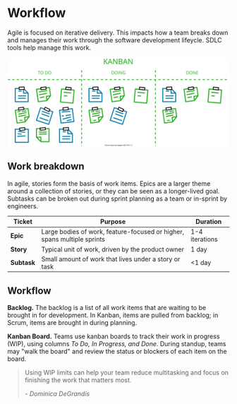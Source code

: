 # Workflow
Agile is focused on iterative delivery. This impacts how a team breaks down and manages their work through the software development lifeycle. SDLC tools help manage this work.

![A kanban board with columns for to do, doing, and done](img4/agile-kanban.svg ':size=1205x483 :class=img-center')

## Work breakdown
In agile, stories form the basis of work items. Epics are a larger theme around a collection of stories, or they can be seen as a longer-lived goal. Subtasks can be broken out during sprint planning as a team or in-sprint by engineers.

| Ticket | Purpose | Duration |
| --- | --- | --- |
| **Epic** | Large bodies of work, feature-focused or higher, spans multiple sprints | 1-4 iterations |
| **Story** | Typical unit of work, driven by the product owner | 1 day |
| **Subtask** | Small amount of work that lives under a story or task | <1 day |

## Workflow
**Backlog.** The backlog is a list of all work items that are waiting to be brought in for development. In Kanban, items are pulled from backlog; in Scrum, items are brought in during planning.

**Kanban Board.** Teams use kanban boards to track their work in progress (WIP), using columns *To Do, In Progress, and Done*. During standup, teams may "walk the board" and review the status or blockers of each item on the board.

> Using WIP limits can help your team reduce multitasking and focus on finishing the work that matters most.
>
> _- Dominica DeGrandis_
